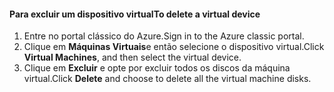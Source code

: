#### <a name="to-delete-a-virtual-device"></a><span data-ttu-id="29ff3-101">Para excluir um dispositivo virtual</span><span class="sxs-lookup"><span data-stu-id="29ff3-101">To delete a virtual device</span></span>

1. <span data-ttu-id="29ff3-102">Entre no portal clássico do Azure.</span><span class="sxs-lookup"><span data-stu-id="29ff3-102">Sign in to the Azure classic portal.</span></span>
2. <span data-ttu-id="29ff3-103">Clique em **Máquinas Virtuais**e então selecione o dispositivo virtual.</span><span class="sxs-lookup"><span data-stu-id="29ff3-103">Click **Virtual Machines**, and then select the virtual device.</span></span>
3. <span data-ttu-id="29ff3-104">Clique em **Excluir** e opte por excluir todos os discos da máquina virtual.</span><span class="sxs-lookup"><span data-stu-id="29ff3-104">Click **Delete** and choose to delete all the virtual machine disks.</span></span>

